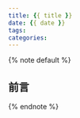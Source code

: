 ```yaml
---
title: {{ title }}
date: {{ date }}
tags:
categories:
---
```


{% note default %}
## 前言

{% endnote %}
<!-- more -->